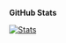 **GitHub Stats**

<a href=#><img align="center" src="http://github-readme-streak-stats.herokuapp.com?user=VeroniqueDM&theme=dark&background=000000" alt="Stats" /></a>
